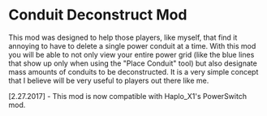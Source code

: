 # Conduit Deconstruct Mod
This mod was designed to help those players, like myself, that find it annoying to have to delete a single power conduit at a time.   With this mod you will be able to not only view your entire power grid (like the blue lines that show up only when using the "Place Conduit" tool) but also designate mass amounts of conduits to be deconstructed.   It is a very simple concept that I believe will be very useful to players out there like me. 

[2.27.2017] - This mod is now compatible with Haplo_X1's PowerSwitch mod.
